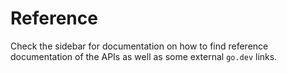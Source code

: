 # Reference

Check the sidebar for documentation on how to find reference documentation of
the APIs as well as some external `go.dev` links.
